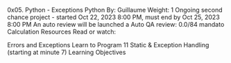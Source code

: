 0x05. Python - Exceptions
Python
 By: Guillaume
 Weight: 1
 Ongoing second chance project - started Oct 22, 2023 8:00 PM, must end by Oct 25, 2023 8:00 PM
 An auto review will be launched a
Auto QA review: 0.0/84 mandato
Calculation
Resources
Read or watch:

Errors and Exceptions
Learn to Program 11 Static & Exception Handling (starting at minute 7)
Learning Objectives
